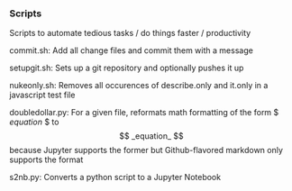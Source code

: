 ### Scripts

Scripts to automate tedious tasks / do things faster / productivity

commit.sh: Add all change files and commit them with a message

setupgit.sh: Sets up a git repository and optionally pushes it up

nukeonly.sh: Removes all occurences of describe.only and it.only in a javascript test file

doubledollar.py: For a given file, reformats math formatting of the form $ _equation_ $ to $$ _equation_ $$ because Jupyter supports the former but Github-flavored markdown only supports the format

s2nb.py: Converts a python script to a Jupyter Notebook